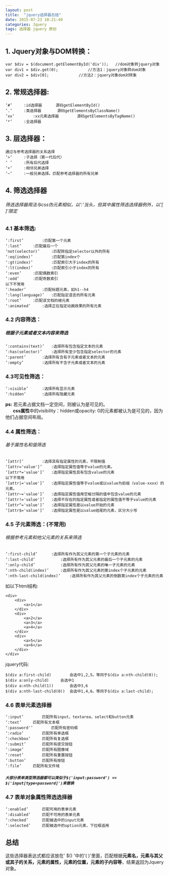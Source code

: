 ```yaml
---
layout: post
title:  "jquery选择器总结"
date: 2015-07-23 10:21:49
categories: Jquery
tags: 选择器 jquery 原创
---
```

## 1. Jquery对象与DOM转换： ##
	var $div = $(document.getElementById('div'));	//dom对象转jquery对象
	var div1 = $div.get(0);				//方法1：jquery对象转dom对象
	var div2 = $div[0];				//方法2：jquery对象dom对转象

## 2. 常规选择器: ##
	‘#’		:id选择器		源码getElementById()
	‘.’		:类选择器		源码getElementsByClassName()
	‘xx’		:xx元素选择器		源码getElementsByTagName()
	‘*’		:全选择器

## 3. 层选择器： ##
	通过与参考选择器的关系选择
	‘>’		:子选择（第一代后代）
	‘ ’		:所有后代选择
	‘+’		:相邻兄弟选择
	‘~’		:一般兄弟选择。匹配参考选择器的所有兄弟

## 4. 筛选选择器 ##
###### 筛选选择器用法与css伪元素相似，以‘:’当头，但其中属性筛选选择器例外，以'[ ]'限定 ######

### 4.1 基本筛选: ###
	‘:first’		:匹配第一个元素
	‘:last’		:匹配最后一个
	‘not(selector)’ 	:匹配除指定selector以外的所有
	‘:eq(index)’		:匹配第index个
	‘:gt(index)’		:匹配索引大于index的所有
	‘:lt(index)’		:匹配索引小于index的所有
	‘:even’		:匹配偶数索引
	‘:odd’		:匹配奇数索引
	以下不常用
	‘:header’		:匹配标题元素，如h1--h4
	‘:lang(language)’	:匹配指定语言的所有元素
	‘:root’		:匹配该文档的根元素
	‘:animated’		:选择正在指定动画效果的所有元素

### 4.2 内容筛选： ###
##### 根据子元素或者文本内容来筛选 #####
	‘:contains(text)’	:选择所有包含指定文本的元素
	‘:has(selector)’	:选择所有至少包含指定selector的元素
	‘:parent’		:选择所有含有子元素或者文本的元素
	‘:empty’		:选择所有不含子元素或者文本的元素

### 4.3可见性筛选： ###
	‘:visible’		:选择所有显示元素
	‘:hidden’		:选择所有隐藏元素

**ps:** 若元素占据文档一定空间，则被认为是可见的。
<br>&nbsp;&nbsp;&nbsp;&nbsp;&nbsp;&nbsp;**css属性**中的visibility：hidden或opacity: 0的元素都被认为是可见的，因为他们占据空间布局。

### 4.4 属性筛选： ###
###### 基于属性名和值筛选 ######
	‘[attr]’		:选择具有指定属性的元素，不限制值
	‘[attr='value']’	:选择指定属性值等于value的元素。
	‘[attr*='value']’	:选择指定属性具有包含value的元素
	以下不常用
	‘[attr|='value']’	:选择指定属性值等于value或以value为前缀（value-xxxx）的元素。
	‘[attr~='value']’	:选择指定属性值用空格分隔的值中包含value的元素
	‘[attr!='value']’	:选择不存在的指定属性或者指定的属性值不等于value的元素
	‘[attr^='value']’	:选择指定属性是以value开始的元素
	‘[attr$='value']’	:选择指定属性是以value结尾的元素，区分大小写

### 4.5 子元素筛选：(不常用) ###
###### 根据参考元素和他父元素的关系来筛选 ######
	‘:first-child’		:选择所有作为其父元素的第一个子元素的元素
	‘:last-child’			:选择所有作为其父元素的最后一个子元素的元素
	‘:only-child’			:选择所有作为其父元素的唯一子元素的元素
	‘:nth-child(index)’		:选择所有作为其父元素的第index个子元素的元素
	‘:nth-last-child(index)’	:选择所有作为其父元素的倒数第index个子元素的元素

如以下html结构:
    
	<div>
		<div>
			<a>1</a>
		</div>
		<div>
			<a>2</a>
			<a>3</a>
			<a>4</a>
		</div>
		<div>
			<a>5</a>
			<a>6</a>
		</div>
	</div>

jquery代码:
    
	$(div a:first-child)		会选中1,2,5。等同于$(div a:nth-child(0));
	$(div a:only-child)		会选中1
	$(div a:nth-child(1))		会选中3,6
	$(div a:nth-last-child(0))	会选中1,4,6。等同于$(div a:last-child);

### 4.6 表单元素选择器 ###
	‘:input’		匹配所有input，textarea，select和button元素
	‘:text’		匹配所有文本框
	‘:password'’		匹配所有密码框
	‘:radio’		匹配所有单选框
	‘:checkbox’		匹配所有复选框
	‘:submit’		匹配所有提交按钮
	‘:image’		匹配所有图像域
	‘:reset’		匹配所有重置按钮
	‘:button’		匹配所有按钮
	‘:file’		匹配所有文件域

##### `大部分表单类型筛选器都可以类似于$('input:password') == $('input[type=password]')来替换` #####

### 4.7 表单对象属性筛选选择器 ###
	‘:enabled’		匹配可用的表单元素
	‘:disabled’		匹配不可用的表单元素
	‘:checked’		匹配被选中的input元素
	‘:selected’		匹配被选中的option元素，下拉框适用

## 总结 ##
这些选择器表达式都应该放在' $() '中的'( )'里面，匹配根据**元素名，元素与其父或其子的关系，元素的属性，元素的位置，元素的子内容等**，结果返回为Jquery对象。